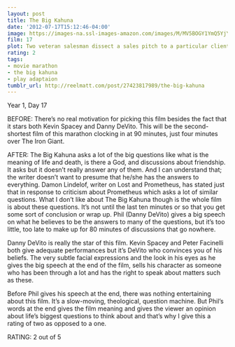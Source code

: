 ```yaml
---
layout: post
title: The Big Kahuna
date: '2012-07-17T15:12:46-04:00'
image: https://images-na.ssl-images-amazon.com/images/M/MV5BOGY1YmQ5YjYtNWI5YS00OWNmLTliYTItZDA1YTdlYjg3NTQ4XkEyXkFqcGdeQXVyMTQxNzMzNDI@._V1_UX182_CR0,0,182,268_AL_.jpg
film: 17
plot: Two veteran salesman dissect a sales pitch to a particular client, through their young protege.
rating: 2
tags:
- movie marathon
- the big kahuna
- play adaptaion
tumblr_url: http://reelmatt.com/post/27423817989/the-big-kahuna
---
```


Year 1, Day 17

BEFORE: There’s no real motivation for picking this film besides the fact that it stars both Kevin Spacey and Danny DeVito. This will be the second-shortest film of this marathon clocking in at 90 minutes, just four minutes over The Iron Giant.

AFTER: The Big Kahuna asks a lot of the big questions like what is the meaning of life and death, is there a God, and discussions about friendship. It asks but it doesn’t really answer any of them. And I can understand that; the writer doesn’t want to presume that he/she has the answers to everything. Damon Lindelof, writer on Lost and Prometheus, has stated just that in response to criticism about Prometheus which asks a lot of similar questions. What I don’t like about The Big Kahuna though is the whole film is about these questions. It’s not until the last ten minutes or so that you get some sort of conclusion or wrap up. Phil (Danny DeVito) gives a big speech on what he believes to be the answers to many of the questions, but it’s too little, too late to make up for 80 minutes of discussions that go nowhere.

Danny DeVito is really the star of this film. Kevin Spacey and Peter Facinelli both give adequate performances but it’s DeVito who convinces you of his beliefs. The very subtle facial expressions and the look in his eyes as he gives the big speech at the end of the film, sells his character as someone who has been through a lot and has the right to speak about matters such as these.

Before Phil gives his speech at the end, there was nothing entertaining about this film. It’s a slow-moving, theological, question machine. But Phil’s words at the end gives the film meaning and gives the viewer an opinion about life’s biggest questions to think about and that’s why I give this a rating of two as opposed to a one.

RATING: 2 out of 5

